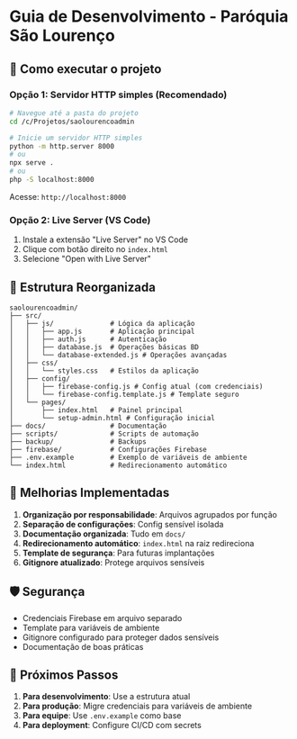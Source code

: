 # Guia de Desenvolvimento - Paróquia São Lourenço

## 🚀 Como executar o projeto

### Opção 1: Servidor HTTP simples (Recomendado)

```bash
# Navegue até a pasta do projeto
cd /c/Projetos/saolourencoadmin

# Inicie um servidor HTTP simples
python -m http.server 8000
# ou
npx serve .
# ou
php -S localhost:8000
```

Acesse: `http://localhost:8000`

### Opção 2: Live Server (VS Code)

1. Instale a extensão "Live Server" no VS Code
2. Clique com botão direito no `index.html`
3. Selecione "Open with Live Server"

## 📂 Estrutura Reorganizada

```
saolourencoadmin/
├── src/
│   ├── js/              # Lógica da aplicação
│   │   ├── app.js       # Aplicação principal
│   │   ├── auth.js      # Autenticação
│   │   ├── database.js  # Operações básicas BD
│   │   └── database-extended.js # Operações avançadas
│   ├── css/
│   │   └── styles.css   # Estilos da aplicação
│   ├── config/
│   │   ├── firebase-config.js # Config atual (com credenciais)
│   │   └── firebase-config.template.js # Template seguro
│   └── pages/
│       ├── index.html   # Painel principal
│       └── setup-admin.html # Configuração inicial
├── docs/                # Documentação
├── scripts/             # Scripts de automação
├── backup/              # Backups
├── firebase/            # Configurações Firebase
├── .env.example         # Exemplo de variáveis de ambiente
└── index.html           # Redirecionamento automático
```

## 🔧 Melhorias Implementadas

1. **Organização por responsabilidade**: Arquivos agrupados por função
2. **Separação de configurações**: Config sensível isolada
3. **Documentação organizada**: Tudo em `docs/`
4. **Redirecionamento automático**: `index.html` na raiz redireciona
5. **Template de segurança**: Para futuras implantações
6. **Gitignore atualizado**: Protege arquivos sensíveis

## 🛡️ Segurança

- Credenciais Firebase em arquivo separado
- Template para variáveis de ambiente
- Gitignore configurado para proteger dados sensíveis
- Documentação de boas práticas

## 📖 Próximos Passos

1. **Para desenvolvimento**: Use a estrutura atual
2. **Para produção**: Migre credenciais para variáveis de ambiente
3. **Para equipe**: Use `.env.example` como base
4. **Para deployment**: Configure CI/CD com secrets
